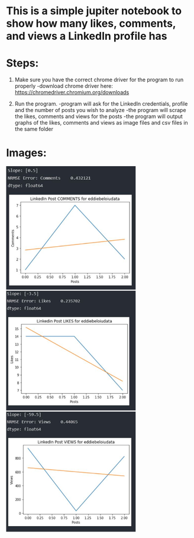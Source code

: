 # This is a simple jupiter notebook to show how many likes, comments, and views a LinkedIn profile has

# Steps: 
  1. Make sure you have the correct chrome driver for the program to run properly 
    -download chrome driver here: https://chromedriver.chromium.org/downloads 
  
  2. Run the program.
    -program will ask for the LinkedIn credentials, profile and the number of posts you wish to analyze
    -the program will scrape the likes, comments and views for the posts 
    -the program will output graphs of the likes, comments and views as image files and csv files in the same folder
    
# Images:

   <img src="images/comments graph.JPG" width="350" title="comments">
   <img src="images/likes graph.JPG" width="350" title="likes">
   <img src="images/views graph.JPG" width="350" title="views">
